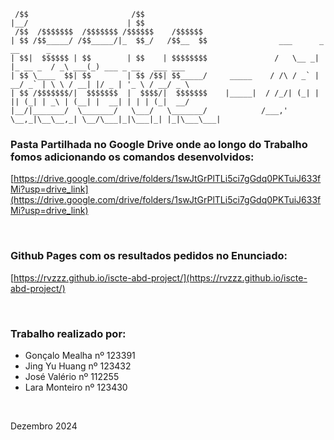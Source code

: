 ```
 /$$                       /$$
|__/                      | $$
 /$$  /$$$$$$$  /$$$$$$$ /$$$$$$    /$$$$$$
| $$ /$$_____/ /$$_____/|_  $$_/   /$$__  $$                ___      _          __      _
| $$|  $$$$$$ | $$        | $$    | $$$$$$$$               /   \__ _| |_ __ _  / _\ ___(_) ___ _ __   ___ ___
| $$ \____  $$| $$        | $$ /$$| $$_____/     _____    / /\ / _` | __/ _` | \ \ / __| |/ _ | '_ \ / __/ _ \
| $$ /$$$$$$$/|  $$$$$$$  |  $$$$/|  $$$$$$$    |_____|  / /_/| (_| | || (_| | _\ | (__| |  __| | | | (_|  __/
|__/|_______/  \_______/   \___/   \_______/            /___,' \__,_|\__\__,_| \__/\___|_|\___|_| |_|\___\___|
```


### Pasta Partilhada no Google Drive onde ao longo do Trabalho fomos adicionando os comandos desenvolvidos:
[https://drive.google.com/drive/folders/1swJtGrPlTLi5ci7gGdq0PKTuiJ633fMi?usp=drive_link](https://drive.google.com/drive/folders/1swJtGrPlTLi5ci7gGdq0PKTuiJ633fMi?usp=drive_link)

<br>

### Github Pages com os resultados pedidos no Enunciado:
[https://rvzzz.github.io/iscte-abd-project/](https://rvzzz.github.io/iscte-abd-project/)

<br>

### Trabalho realizado por:

- Gonçalo Mealha nº 123391
- Jing Yu Huang nº 123432
- José Valério nº 112255
- Lara Monteiro nº 123430

<br>

Dezembro 2024
